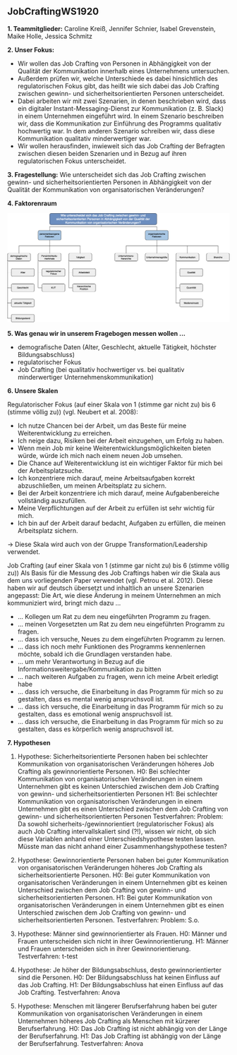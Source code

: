 
## JobCraftingWS1920


**1. Teammitglieder:** Caroline Kreiß, Jennifer Schnier, Isabel Grevenstein, Maike Holle, Jessica Schmitz

**2. Unser Fokus:** 

* Wir wollen das Job Crafting von Personen in Abhängigkeit von der Qualität der Kommunikation innerhalb eines Unternehmens untersuchen.
* Außerdem prüfen wir, welche Unterschiede es dabei hinsichtlich des regulatorischen Fokus gibt, das heißt wie sich dabei das Job Crafting zwischen gewinn- und sicherheitsorientierten Personen unterscheidet.
* Dabei arbeiten wir mit zwei Szenarien, in denen beschrieben wird, dass ein digitaler Instant-Messaging-Dienst zur Kommunikation (z. B. Slack) in einem Unternehmen eingeführt wird. In einem Szenario beschreiben wir, dass die Kommunikation zur Einführung des Programms qualitativ hochwertig war. In dem anderen Szenario schreiben wir, dass diese Kommunikation qualitativ minderwertiger war. 
* Wir wollen herausfinden, inwieweit sich das Job Crafting der Befragten zwischen diesen beiden Szenarien und in Bezug auf ihren regulatorischen Fokus unterscheidet.

**3. Fragestellung:** Wie unterscheidet sich das Job Crafting zwischen gewinn- und sicherheitsorientierten Personen in Abhängigkeit von der Qualität der Kommunikation von organisatorischen Veränderungen?

**4. Faktorenraum**

![Faktorenraum](https://raw.githubusercontent.com/JessicaS2512/JobCraftingWS1920/master/images/Faktorenraum%20Job%20Crafting.png)

**5. Was genau wir in unserem Fragebogen messen wollen ...**

* demografische Daten (Alter, Geschlecht, aktuelle Tätigkeit, höchster Bildungsabschluss)
* regulatorischer Fokus
* Job Crafting (bei qualitativ hochwertiger vs. bei qualitativ minderwertiger Unternehmenskommunikation)

**6. Unsere Skalen**

Regulatorischer Fokus (auf einer Skala von 1 (stimme gar nicht zu) bis 6 (stimme völlig zu)) (vgl. Neubert et al. 2008):

* Ich nutze Chancen bei der Arbeit, um das Beste für meine Weiterentwicklung zu erreichen.
* Ich neige dazu, Risiken bei der Arbeit einzugehen, um Erfolg zu haben.
* Wenn mein Job mir keine Weiterentwicklungsmöglichkeiten bieten würde, würde ich mich nach einem neuen Job umsehen.
* Die Chance auf Weiterentwicklung ist ein wichtiger Faktor für mich bei der Arbeitsplatzsuche.
* Ich konzentriere mich darauf, meine Arbeitsaufgaben korrekt abzuschließen, um meinen Arbeitsplatz zu sichern.
* Bei der Arbeit konzentriere ich mich darauf, meine Aufgabenbereiche vollständig auszufüllen.
* Meine Verpflichtungen auf der Arbeit zu erfüllen ist sehr wichtig für mich.
* Ich bin auf der Arbeit darauf bedacht, Aufgaben zu erfüllen, die meinen Arbeitsplatz sichern.

-> Diese Skala wird auch von der Gruppe Transformation/Leadership verwendet.

Job Crafting (auf einer Skala von 1 (stimme gar nicht zu) bis 6 (stimme völlig zu)) 
Als Basis für die Messung des Job Craftings haben wir die Skala aus dem uns vorliegenden Paper verwendet (vgl. Petrou et al. 2012). Diese haben wir auf deutsch übersetzt und inhaltlich an unsere Szenarien angepasst:
Die Art, wie diese Änderung in meinem Unternehmen an mich kommuniziert wird, bringt mich dazu ...

* ... Kollegen um Rat zu dem neu eingeführten Programm zu fragen.
* ... meinen Vorgesetzten um Rat zu dem neu eingeführten Programm zu fragen.
* ... dass ich versuche, Neues zu dem eingeführten Programm zu lernen.
* ... dass ich noch mehr Funktionen des Programms kennenlernen möchte, sobald ich die Grundlagen verstanden habe.
* ... um mehr Verantwortung in Bezug auf die Informationsweitergabe/Kommunikation zu bitten
* ... nach weiteren Aufgaben zu fragen, wenn ich meine Arbeit erledigt habe
* ... dass ich versuche, die Einarbeitung in das Programm für mich so zu gestalten, dass es mental wenig anspruchsvoll ist.
* ... dass ich versuche, die Einarbeitung in das Programm für mich so zu gestalten, dass es emotional wenig anspruchsvoll ist.
* ... dass ich versuche, die Einarbeitung in das Programm für mich so zu gestalten, dass es körperlich wenig anspruchsvoll ist.

**7. Hypothesen**

1. Hypothese: Sicherheitsorientierte Personen haben bei schlechter Kommunikation von organisatorischen Veränderungen höheres Job Crafting als gewinnorientierte Personen.
H0: Bei schlechter Kommunikation von organisatorischen Veränderungen in einem Unternehmen gibt es keinen Unterschied zwischen dem Job Crafting von gewinn- und sicherheitsorientierten Personen
H1: Bei schlechter Kommunikation von organisatorischen Veränderungen in einem Unternehmen gibt es einen Unterschied zwischen dem Job Crafting von gewinn- und sicherheitsorientierten Personen
Testverfahren: 
Problem: Da sowohl sicherheits-/gewinnorientiert (regulatorischer Fokus) als auch Job Crafting intervallskaliert sind (?!), wissen wir nicht, ob sich diese Variablen anhand einer Unterschiedshypothese testen lassen. Müsste man das nicht anhand einer Zusammenhangshypothese testen? 

2. Hypothese: Gewinnorientierte Personen haben bei guter Kommunikation von organisatorischen Veränderungen höheres Job Crafting als sicherheitsorientierte Personen. 
H0: Bei guter Kommunikation von organisatorischen Veränderungen in einem Unternehmen gibt es keinen Unterschied zwischen dem Job Crafting von gewinn- und sicherheitsorientierten Personen.
H1: Bei guter Kommunikation von organisatorischen Veränderungen in einem Unternehmen gibt es einen Unterschied zwischen dem Job Crafting von gewinn- und sicherheitsorientierten Personen.
Testverfahren:
Problem: S.o. 

3. Hypothese: Männer sind gewinnorientierter als Frauen.
H0: Männer und Frauen unterscheiden sich nicht in ihrer Gewinnorientierung.
H1: Männer und Frauen unterscheiden sich in ihrer Gewinnorientierung.
Testverfahren: t-test

4. Hypothese: Je höher der Bildungsabschluss, desto gewinnorientierter sind die Personen.
H0: Der Bildungsabschluss hat keinen Einfluss auf das Job Crafting.
H1: Der Bildungsabschluss hat einen Einfluss auf das Job Crafting.
Testverfahren: Anova

5. Hypothese: Menschen mit längerer Berufserfahrung haben bei guter Kommunikation von organisatorischen Veränderungen in einem Unternehmen höheres Job Crafting als Menschen mit kürzerer Berufserfahrung.
H0: Das Job Crafting ist nicht abhängig von der Länge der Berufserfahrung.
H1: Das Job Crafting ist abhängig von der Länge der Berufserfahrung. 
Testverfahren: Anova